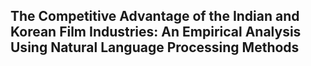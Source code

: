 ## The Competitive Advantage of the Indian and Korean Film Industries: An Empirical Analysis Using Natural Language Processing Methods 
